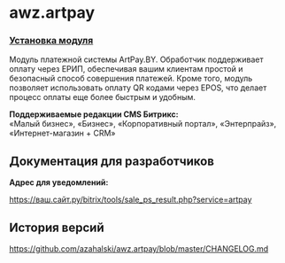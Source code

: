 # awz.artpay

### [Установка модуля](https://github.com/azahalski/awz.artpay/tree/main/docs/install.md)


<!-- desc-start -->

Модуль платежной системы ArtPay.BY.
Обработчик поддерживает оплату через ЕРИП, обеспечивая вашим клиентам простой и безопасный способ совершения платежей. 
Кроме того, модуль позволяет использовать оплату QR кодами через EPOS, что делает процесс оплаты еще более быстрым и удобным.

**Поддерживаемые редакции CMS Битрикс:**<br>
«Малый бизнес», «Бизнес», «Корпоративный портал», «Энтерпрайз», «Интернет-магазин + CRM»

<!-- desc-end -->

<!-- dev-start -->

## Документация для разработчиков

**Адрес для уведомлений:**

https://ваш.сайт.ру/bitrix/tools/sale_ps_result.php?service=artpay

<!-- dev-end -->

<!-- cl-start -->
## История версий

https://github.com/azahalski/awz.artpay/blob/master/CHANGELOG.md

<!-- cl-end -->

